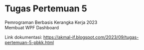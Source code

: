 # Tugas Pertemuan 5
Pemrograman Berbasis Kerangka Kerja 2023  
Membuat WPF Dashboard

Link dokumentasi: https://akmal-if.blogspot.com/2023/09/tugas-pertemuan-5-pbkk.html